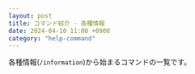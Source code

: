 ```yaml
---
layout: post
title: コマンド紹介 - 各種情報
date: 2024-04-10 11:00 +0900
category: "help-command"
---
```


各種情報(`/information`)から始まるコマンドの一覧です。
